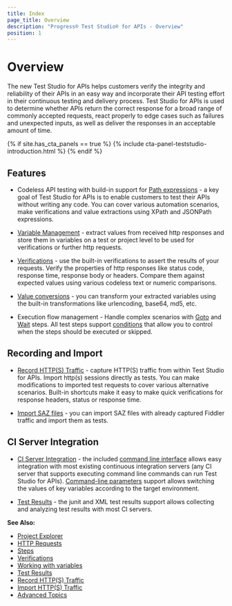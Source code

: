 ```yaml
---
title: Index
page_title: Overview
description: "Progress® Test Studio® for APIs - Overview"
position: 1
---
```


# Overview

The new Test Studio for APIs helps customers verify the integrity and reliability of their APIs in an easy way and incorporate their API testing effort in their continuous testing and delivery process. Test Studio for APIs is used to determine whether APIs return the correct response for a broad range of commonly accepted requests, react properly to edge cases such as failures and unexpected inputs, as well as deliver the responses in an acceptable amount of time.

{% if site.has_cta_panels == true %}
{% include cta-panel-teststudio-introduction.html %}
{% endif %}

## Features

* Codeless API testing with build-in support for [Path expressions](/features/source-path-expressions) - a key goal of Test Studio for APIs is to enable customers to test their APIs without writing any code. You can cover various automation scenarios, make verifications and value extractions using XPath and JSONPath expressions.

* [Variable Management](/features/variables) - extract values from received http responses and store them in variables on a test or project level to be used for verifications or further http requests.

* [Verifications](/features/verifications) - use the built-in verifications to assert the results of your requests. Verify the properties of http responses like status code, response time, response body or headers. Compare them against expected values using various codeless text or numeric comparisons.

* [Value conversions](/features/steps/set-variable#Conversion) - you can transform your extracted variables using the built-in transformations like urlencoding, base64, md5, etc.

* Execution flow management - Handle complex scenarios with [Goto](/features/steps/goto) and [Wait](/features/steps/wait) steps. All test steps support [conditions](/features/condition) that allow you to control when the steps should be executed or skipped.

## Recording and Import

* [Record HTTP(S) Traffic](/features/record/http-traffic) - capture HTTP(S) traffic from within Test Studio for APIs. Import http(s) sessions directly as tests. You can make modifications to imported test requests to cover various alternative scenarios. Built-in shortcuts make it easy to make quick verifications for response headers, status or response time.

* [Import SAZ files](/features/record/import-http-traffic) - you can import SAZ files with already captured Fiddler traffic and import them as tests.

## CI Server Integration

* [CI Server Integration](/advanced-topics/ci-server-integration) - the included [command line interface](/features/command-line/overview) allows easy integration with most existing continuous integration servers (any CI server that supports executing command line commands can run Test Studio for APIs). [Command-line parameters](/features/command-line/command-line-parameters) support allows switching the values of key variables according to the target environment.

* [Test Results](/features/test-results) - the junit and XML test results support allows collecting and analyzing test results with most CI servers.

__See Also:__

* [Project Explorer](/features/project-explorer)
* [HTTP Requests](/features/steps/http-request)
* [Steps](/features/steps/overview)
* [Verifications](/features/verifications)
* [Working with variables](/features/variables)
* [Test Results](/features/test-results)
* [Record HTTP(S) Traffic](/features/record/http-traffic)
* [Import HTTP(S) Traffic](/features/import/http-traffic)
* [Advanced Topics](/advanced-topics/ci-server-integration)
